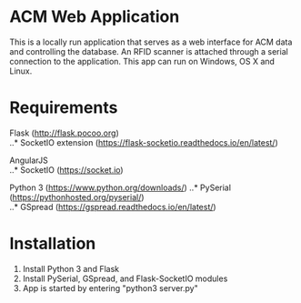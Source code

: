 # ACM Web Application  
This is a locally run application that serves as a web interface for ACM data and controlling the database. An RFID scanner
is attached through a serial connection to the application. This app can run on Windows, OS X and Linux.

# Requirements  
Flask (http://flask.pocoo.org)  
..* SocketIO extension (https://flask-socketio.readthedocs.io/en/latest/)  

AngularJS  
..* SocketIO (https://socket.io)  

Python 3 (https://www.python.org/downloads/) 
..* PySerial (https://pythonhosted.org/pyserial/)  
..* GSpread (https://gspread.readthedocs.io/en/latest/)  

# Installation  
1. Install Python 3 and Flask
2. Install PySerial, GSpread, and Flask-SocketIO modules
3. App is started by entering "python3 server.py"